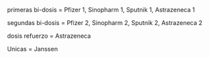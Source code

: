 primeras bi-dosis = Pfizer 1, Sinopharm 1, Sputnik 1, Astrazeneca 1

segundas bi-dosis = Pfizer 2, Sinopharm 2, Sputnik 2, Astrazeneca 2

dosis refuerzo = Astrazeneca

Unicas = Janssen
